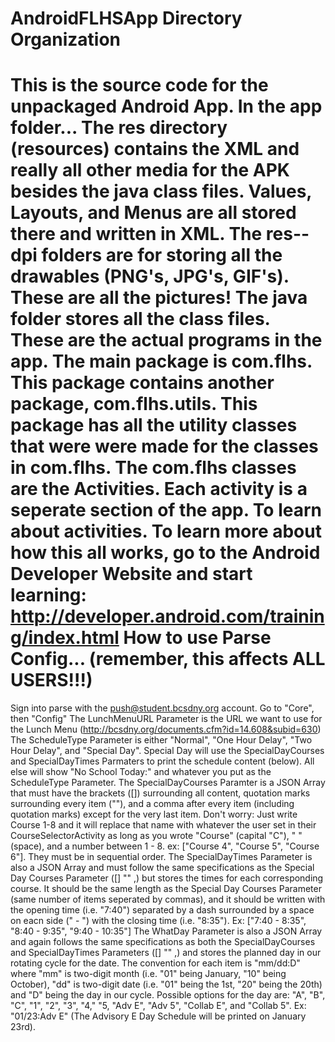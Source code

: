 AndroidFLHSApp Directory Organization
==============
This is the source code for the unpackaged Android App.
In the app folder...
The res directory (resources) contains the XML and really all other media for the APK besides the java class files.
Values, Layouts, and Menus are all stored there and written in XML.
The res--dpi folders are for storing all the drawables (PNG's, JPG's, GIF's). These are all the pictures!
The java folder stores all the class files. These are the actual programs in the app. 
The main package is com.flhs. This package contains another package, com.flhs.utils. This package has all the utility classes
that were were made for the classes in com.flhs.
The com.flhs classes are the Activities. Each activity is a seperate section of the app. To learn about activities.
To learn more about how this all works, go to the Android Developer Website and start learning: http://developer.android.com/training/index.html
How to use Parse Config... (remember, this affects ALL USERS!!!)
================================================
Sign into parse with the push@student.bcsdny.org account.
Go to "Core", then "Config"
The LunchMenuURL Parameter is the URL we want to use for the Lunch Menu (http://bcsdny.org/documents.cfm?id=14.608&subid=630)
The ScheduleType Parameter is either "Normal", "One Hour Delay", "Two Hour Delay", and "Special Day". Special Day will use the SpecialDayCourses and SpecialDayTimes Parmaters to print the schedule content (below). All else will show "No School Today:" and whatever you put as the ScheduleType Parameter.
The SpecialDayCourses Paramter is a JSON Array that must have the brackets ([]) surrounding all content, quotation marks surrounding every item (""), and a comma after every item (including quotation marks) except for the very last item. Don't worry: Just write Course 1-8 and it will replace that name with whatever the user set in their CourseSelectorActivity as long as you wrote "Course" (capital "C"), " " (space), and a number between 1 - 8. ex: ["Course 4", "Course 5", "Course 6"]. They must be in sequential order.
The SpecialDayTimes Parameter is also a JSON Array and must follow the same specifications as the Special Day Courses Parameter ([] "" ,) but stores the times for each corresponding course. It should be the same length as the Special Day Courses Parameter (same number of items seperated by commas), and it should be written with the opening time (i.e. "7:40") separated by a dash surrounded by a space on eacn side (" - ") with the closing time (i.e. "8:35"). Ex: ["7:40 - 8:35", "8:40 - 9:35", "9:40 - 10:35"]
The WhatDay Parameter is also a JSON Array and again follows the same specifications as both the SpecialDayCourses and SpecialDayTimes Parameters ([] "" ,) and stores the planned day in our rotating cycle for the date. The convention for each item is "mm/dd:D" where "mm" is two-digit month (i.e. "01" being January, "10" being October), "dd" is two-digit date (i.e. "01" being the 1st, "20" being the 20th) and "D" being the day in our cycle. Possible options for the day are: "A", "B", "C", "1", "2", "3", "4," "5, "Adv E", "Adv 5", "Collab E", and "Collab 5". Ex: "01/23:Adv E" (The Advisory E Day Schedule will be printed on January 23rd).

